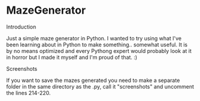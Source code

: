 # MazeGenerator

Introduction

Just a simple maze generator in Python. I wanted to try using what I've been learning about in Python to make something.. somewhat useful.
It is by no means optimized and every Pythong expert would probably look at it in horror but I made it myself and I'm proud of that. :)


Screenshots

If you want to save the mazes generated you need to make a separate folder in the same directory as the .py, call it "screenshots" and uncomment the lines 214-220.

